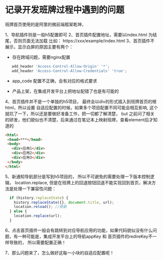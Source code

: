<!--
 * @Author: your name
 * @Date: 2021-07-08 17:10:20
 * @LastEditTime: 2021-08-12 10:36:06
 * @LastEditors: Please set LastEditors
 * @Description: In User Settings Edit
 * @FilePath: /practice/tips/bp-tips.md
-->
# 记录开发班牌过程中遇到的问题

班牌首页使用的是阿里的微前端框架乾坤，

1、导航插件则是一般h5配置即可
2、首页插件配置地址，需要以index.html 为结尾，否则页面无法加载 比如： https://xxx/example/index.html
3、首页插件不展示，显示白屏的原因主要有两个：

+ 存在跨域问题，需要nginx配置

 ```js
    add_header 'Access-Control-Allow-Origin' '*';
    add_header 'Access-Control-Allow-Credentials' 'true';
```

+ app_code 配置不正确，会有对应的格式要求

+ 产品上架，在集成开发平台上把地址配错了也是有可能的

4、首页插件并不是一个单独的h5项目， 最终会以div的形式插入到班牌首页的根html，所以设置 自适应配置的时候，如果多个项目配置不同可能会相互影响, 这个就坑了一下，所以还是要做好准备工作，把一切都了解清楚， but 之前问了相关的研发，他们貌似也不清楚，后来通过在笔记本上映射班牌，查看element后才知道的

```html
<html>
 <head>***</head>
 <body>
   <div>应用1</div>
   <div>应用2</div>
   <div>应用3</div>
 </body>
</html>
```

5、新通知导航部分是写到h5项目的， 所以不可避免的需要处理一下版本控制逻辑， location.replace, 但是在班牌上的回退按钮回退不能实现回到首页，解决方法是处理一下兼容性问题：

```js
  if (history.replaceState) {
    history.replaceState({}, document.title, url);
    location.reload(); //刷新
  } else {
    location.replace(url);
  }
```

6、点击首页插件一般会有跳转到对应导航应用的功能，如果代码貌似没有什么问题，有一种可能是，集成开发平台上的导航appKey 和 首页插件的redireKey不一样导致的， 所以需要配置正确！

7、那么问题来了，怎么做好这每一小块的自适应配置呢！
